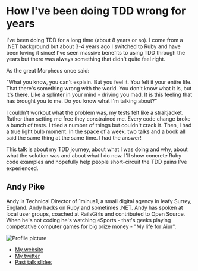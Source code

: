 # How I've been doing TDD wrong for years

I've been doing TDD for a long time (about 8 years or so). I come from a .NET background but about 3-4 years ago I switched to Ruby and have been loving it since! I've seen massive benefits to using TDD through the years but there was always something that didn't quite feel right.

As the great Morpheus once said:

"What you know, you can't explain. But you feel it. You felt it your entire life. That there's something wrong with the world. You don't know what it is, but it's there. Like a splinter in your mind - driving you mad. It is this feeling that has brought you to me. Do you know what I'm talking about?"

I couldn't workout what the problem was, my tests felt like a straitjacket. Rather than setting me free they constrained me. Every code change broke a bunch of tests. I tried a number of things but couldn't crack it. Then, I had a true light bulb moment. In the space of a week, two talks and a book all said the same thing at the same time. I had the answer!

This talk is about my TDD journey, about what I was doing and why, about what the solution was and about what I do now. I'll show concrete Ruby code examples and hopefully help people short-circuit the TDD pains I've experienced.

## Andy Pike

Andy is Technical Director of 1minus1, a small digital agency in leafy Surrey, England. Andy hacks on Ruby and sometimes .NET. Andy has spoken at local user groups, coached at RailsGirls and contributed to Open Source. When he's not coding he's watching eSports - that's geeks playing competative computer games for big prize money - "My life for Aiur".


![Profile picture](https://raw.github.com/andypike/call_for_proposals_2014/master/andy_pike-how_ive_been_doing_tdd_wrong/andy_pike.jpg)

- [My website](http://github.com/andypike)
- [My twitter](https://twitter.com/andypike)
- [Past talk slides](https://speakerdeck.com/andypike)
